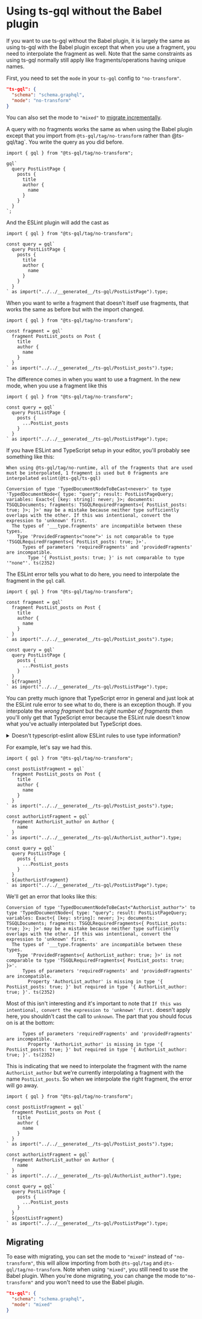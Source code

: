 # Using ts-gql without the Babel plugin

If you want to use ts-gql without the Babel plugin, it is largely the same as using ts-gql with the Babel plugin except that when you use a fragment, you need to interpolate the fragment as well. Note that the same constraints as using ts-gql normally still apply like fragments/operations having unique names.

First, you need to set the `mode` in your `ts-gql` config to `"no-transform"`.

```json
"ts-gql": {
  "schema": "schema.graphql",
  "mode": "no-transform"
}
```

You can also set the mode to `"mixed"` to [migrate incrementally](#migrating).

A query with no fragments works the same as when using the Babel plugin except that you import from `@ts-gql/tag/no-transform` rather than @ts-gql/tag`. You write the query as you did before.

```tsx
import { gql } from "@ts-gql/tag/no-transform";

gql`
  query PostListPage {
    posts {
      title
      author {
        name
      }
    }
  }
`;
```

And the ESLint plugin will add the cast as

```tsx
import { gql } from "@ts-gql/tag/no-transform";

const query = gql`
  query PostListPage {
    posts {
      title
      author {
        name
      }
    }
  }
` as import("../../__generated__/ts-gql/PostListPage").type;
```

When you want to write a fragment that doesn't itself use fragments, that works the same as before but with the import changed.

```tsx
import { gql } from "@ts-gql/tag/no-transform";

const fragment = gql`
  fragment PostList_posts on Post {
    title
    author {
      name
    }
  }
` as import("../../__generated__/ts-gql/PostList_posts").type;
```

The difference comes in when you want to use a fragment. In the new mode, when you use a fragment like this

```tsx
import { gql } from "@ts-gql/tag/no-transform";

const query = gql`
  query PostListPage {
    posts {
      ...PostList_posts
    }
  }
` as import("../../__generated__/ts-gql/PostListPage").type;
```

If you have ESLint and TypeScript setup in your editor, you'll probably see something like this:

```
When using @ts-gql/tag/no-runtime, all of the fragments that are used must be interpolated, 1 fragment is used but 0 fragments are interpolated eslint(@ts-gql/ts-gql)

Conversion of type 'TypedDocumentNodeToBeCast<never>' to type 'TypedDocumentNode<{ type: "query"; result: PostListPageQuery; variables: Exact<{ [key: string]: never; }>; documents: TSGQLDocuments; fragments: TSGQLRequiredFragments<{ PostList_posts: true; }>; }>' may be a mistake because neither type sufficiently overlaps with the other. If this was intentional, convert the expression to 'unknown' first.
  The types of '___type.fragments' are incompatible between these types.
    Type 'ProvidedFragments<"none">' is not comparable to type 'TSGQLRequiredFragments<{ PostList_posts: true; }>'.
      Types of parameters 'requiredFragments' and 'providedFragments' are incompatible.
        Type '{ PostList_posts: true; }' is not comparable to type '"none"'. ts(2352)
```

The ESLint error tells you what to do here, you need to interpolate the fragment in the `gql` call.

```tsx
import { gql } from "@ts-gql/tag/no-transform";

const fragment = gql`
  fragment PostList_posts on Post {
    title
    author {
      name
    }
  }
` as import("../../__generated__/ts-gql/PostList_posts").type;

const query = gql`
  query PostListPage {
    posts {
      ...PostList_posts
    }
  }
  ${fragment}
` as import("../../__generated__/ts-gql/PostListPage").type;
```

You can pretty much ignore that TypeScript error in general and just look at the ESLint rule error to see what to do, there is an exception though. If you interpolate the _wrong fragment_ but the _right number of fragments_ then you'll only get that TypeScript error because the ESLint rule doesn't know what you've actually interpolated but TypeScript does.

<details><summary>Doesn't typescript-eslint allow ESLint rules to use type information?</summary>

Yes! You're correct, it does. It comes with a cost though, it slows down linting performance. Given that interpolating the wrong fragment should be reasonably rare and once you know what to look for, understanding the error is reasonable, ts-gql has opted not to depend on type information in the ESLint rule.

</details>

For example, let's say we had this.

```tsx
import { gql } from "@ts-gql/tag/no-transform";

const postListFragment = gql`
  fragment PostList_posts on Post {
    title
    author {
      name
    }
  }
` as import("../../__generated__/ts-gql/PostList_posts").type;

const authorListFragment = gql`
  fragment AuthorList_author on Author {
    name
  }
` as import("../../__generated__/ts-gql/AuthorList_author").type;

const query = gql`
  query PostListPage {
    posts {
      ...PostList_posts
    }
  }
  ${authorListFragment}
` as import("../../__generated__/ts-gql/PostListPage").type;
```

We'll get an error that looks like this:

```
Conversion of type 'TypedDocumentNodeToBeCast<"AuthorList_author">' to type 'TypedDocumentNode<{ type: "query"; result: PostListPageQuery; variables: Exact<{ [key: string]: never; }>; documents: TSGQLDocuments; fragments: TSGQLRequiredFragments<{ PostList_posts: true; }>; }>' may be a mistake because neither type sufficiently overlaps with the other. If this was intentional, convert the expression to 'unknown' first.
  The types of '___type.fragments' are incompatible between these types.
    Type 'ProvidedFragments<{ AuthorList_author: true; }>' is not comparable to type 'TSGQLRequiredFragments<{ PostList_posts: true; }>'.
      Types of parameters 'requiredFragments' and 'providedFragments' are incompatible.
        Property 'AuthorList_author' is missing in type '{ PostList_posts: true; }' but required in type '{ AuthorList_author: true; }'. ts(2352)
```

Most of this isn't interesting and it's important to note that `If this was intentional, convert the expression to 'unknown' first.` doesn't apply here, you shouldn't cast the call to `unknown`. The part that you should focus on is at the bottom:

```
      Types of parameters 'requiredFragments' and 'providedFragments' are incompatible.
        Property 'AuthorList_author' is missing in type '{ PostList_posts: true; }' but required in type '{ AuthorList_author: true; }'. ts(2352)
```

This is indicating that we need to interpolate the fragment with the name `AuthorList_author` but we're currently interpolating a fragment with the name `PostList_posts`. So when we interpolate the right fragment, the error will go away.

```tsx
import { gql } from "@ts-gql/tag/no-transform";

const postListFragment = gql`
  fragment PostList_posts on Post {
    title
    author {
      name
    }
  }
` as import("../../__generated__/ts-gql/PostList_posts").type;

const authorListFragment = gql`
  fragment AuthorList_author on Author {
    name
  }
` as import("../../__generated__/ts-gql/AuthorList_author").type;

const query = gql`
  query PostListPage {
    posts {
      ...PostList_posts
    }
  }
  ${postListFragment}
` as import("../../__generated__/ts-gql/PostListPage").type;
```

## Migrating

To ease with migrating, you can set the mode to `"mixed"` instead of `"no-transform"`, this will allow importing from both `@ts-gql/tag` and `@ts-gql/tag/no-transform`. Note when using `"mixed"`, you still need to use the Babel plugin. When you're done migrating, you can change the mode to`"no-transform"` and you won't need to use the Babel plugin.

```json
"ts-gql": {
  "schema": "schema.graphql",
  "mode": "mixed"
}
```
